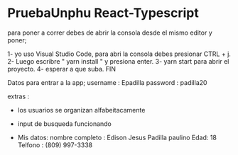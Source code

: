 # PruebaUnphu React-Typescript
para poner a correr debes de abrir la consola desde el mismo editor y poner;

1- yo uso Visual Studio Code, para abri la consola debes presionar CTRL + j.
2- Luego escribre " yarn install " y presiona enter.
3- yarn start para abrir el proyecto.
4- esperar a que suba. FIN

Datos para entrar a la app; 
 username : Epadilla 
 password : padilla20


 extras : 
* los usuarios se organizan alfabeitacamente
* input de busqueda funcionando

* Mis datos: 
nombre completo :  Edison Jesus Padilla paulino 
Edad:  18
Telfono : (809) 997-3338
